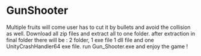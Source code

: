 # GunShooter

Multiple fruits will come user has to cut it by bullets and avoid the collision as well. 
Download all zip files and extract all to one folder.
after extraction in final folder there will be :
        2 folder, 1 exe file 1 dll file and one UnityCrashHandler64 exe file. 
run Gun_Shooter.exe and enjoy the game !

